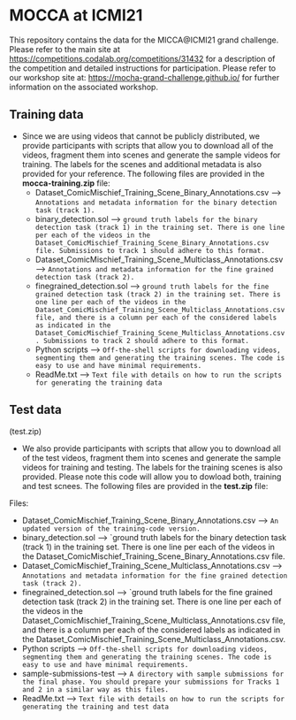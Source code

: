 # MOCCA at ICMI21

This repository contains the data for the MICCA@ICMI21 grand challenge. Please refer to the main site at https://competitions.codalab.org/competitions/31432 for a description of the competition and detailed instructions for participation. Please refer to our workshop site at: https://mocha-grand-challenge.github.io/ for further information on the associated workshop. 

## Training data 

- Since we are using videos that cannot be publicly distributed, we provide participants with scripts that allow you to download all of the videos, fragment them into scenes and generate the sample videos for training. The labels for the scenes and additional metadata is also provided for your reference. The following files are provided in the **mocca-training.zip** file:
  * Dataset_ComicMischief_Training_Scene_Binary_Annotations.csv --> `Annotations and metadata information for the binary detection task (track 1).`
  * binary_detection.sol  --> `ground truth labels for the binary detection task (track 1) in the training set. There is one line per each of the videos in the Dataset_ComicMischief_Training_Scene_Binary_Annotations.csv file. Submissions to track 1 should adhere to this format.`
  * Dataset_ComicMischief_Training_Scene_Multiclass_Annotations.csv --> `Annotations and metadata information for the fine grained detection task (track 2).`
  * finegrained_detection.sol  --> `ground truth labels for the fine grained detection task (track 2) in the training set. There is one line per each of the videos in the Dataset_ComicMischief_Training_Scene_Multiclass_Annotations.csv file, and there is a column per each of the considered labels as indicated in the  Dataset_ComicMischief_Training_Scene_Multiclass_Annotations.csv. Submissions to track 2 should adhere to this format.`
  * Python scripts  --> `Off-the-shell scripts for downloading videos, segmenting them and generating the training scenes. The code is easy to use and have minimal requirements. `
  * ReadMe.txt   --> `Text file with details on how to run the scripts for generating the training data `



## Test data
(test.zip)

- We also provide participants with scripts that allow you to download all of the test videos, fragment them into scenes and generate the sample videos for training and testing. The labels for the training scenes is also provided. Please note this code will allow you to dowload both, training and test scnees. The following files are provided in the **test.zip** file:

Files:

  * Dataset_ComicMischief_Training_Scene_Binary_Annotations.csv --> `An updated version of the training-code version.`
  * binary_detection.sol  --> `ground truth labels for the binary detection task (track 1) in the training set. There is one line per each of the videos in the Dataset_ComicMischief_Training_Scene_Binary_Annotations.csv file. 
  * Dataset_ComicMischief_Training_Scene_Multiclass_Annotations.csv --> `Annotations and metadata information for the fine grained detection task (track 2).`
  * finegrained_detection.sol  --> `ground truth labels for the fine grained detection task (track 2) in the training set. There is one line per each of the videos in the Dataset_ComicMischief_Training_Scene_Multiclass_Annotations.csv file, and there is a column per each of the considered labels as indicated in the  Dataset_ComicMischief_Training_Scene_Multiclass_Annotations.csv.
  * Python scripts  --> `Off-the-shell scripts for downloading videos, segmenting them and generating the training scenes. The code is easy to use and have minimal requirements. `
  * sample-submissions-test --> `A directory with sample submissions for the final phase. You should prepare your submissions for Tracks 1 and 2 in a similar way as this files. `
  * ReadMe.txt   --> `Text file with details on how to run the scripts for generating the training and test data `




